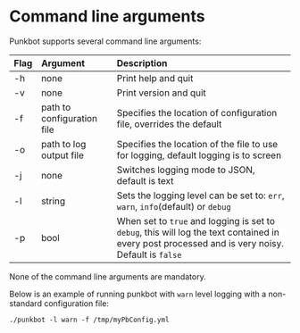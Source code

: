 # Command line arguments

Punkbot supports several command line arguments:

| Flag | Argument | Description |
|:-----|:---------|:------------|
| -h | none | Print help and quit |
| -v | none | Print version and quit |
| -f | path to configuration file | Specifies the location of configuration file, overrides the default |
| -o | path to log output file | Specifies the location of the file to use for logging, default logging is to screen |
| -j | none | Switches logging mode to JSON, default is text |
| -l | string | Sets the logging level can be set to: `err`, `warn`, `info`(default) or `debug` | 
| -p | bool | When set to `true` and logging is set to `debug`, this will log the text contained in every post processed and is very noisy. Default is `false` | 

None of the command line arguments are mandatory.

Below is an example of running punkbot with `warn` level logging with a
non-standard configuration file:

```shell
./punkbot -l warn -f /tmp/myPbConfig.yml
```